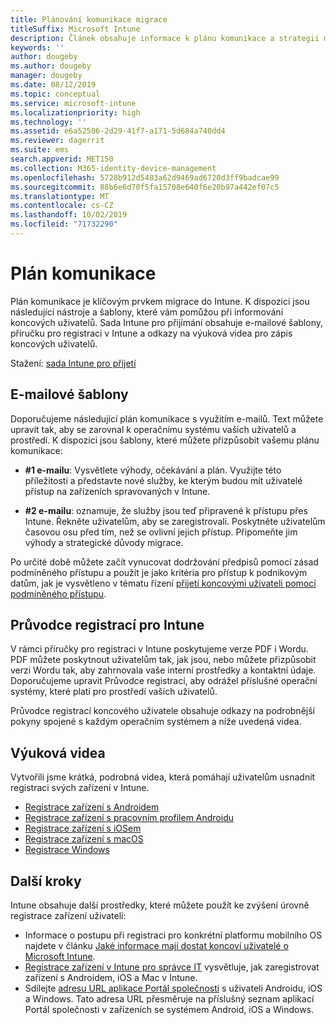 ```yaml
---
title: Plánování komunikace migrace
titleSuffix: Microsoft Intune
description: Článek obsahuje informace k plánu komunikace a strategii migrace do Microsoft Intune.
keywords: ''
author: dougeby
ms.author: dougeby
manager: dougeby
ms.date: 08/12/2019
ms.topic: conceptual
ms.service: microsoft-intune
ms.localizationpriority: high
ms.technology: ''
ms.assetid: e6a52506-2d29-41f7-a171-5d684a740dd4
ms.reviewer: dagerrit
ms.suite: ems
search.appverid: MET150
ms.collection: M365-identity-device-management
ms.openlocfilehash: 5728b912d5483a62d9469ad6720d3ff9badcae99
ms.sourcegitcommit: 88b6e6d70f5fa15708e640f6e20b97a442ef07c5
ms.translationtype: MT
ms.contentlocale: cs-CZ
ms.lasthandoff: 10/02/2019
ms.locfileid: "71732290"
---
```

# <a name="plan-communications"></a>Plán komunikace

Plán komunikace je klíčovým prvkem migrace do Intune. K dispozici jsou následující nástroje a šablony, které vám pomůžou při informování koncových uživatelů. Sada Intune pro přijímání obsahuje e-mailové šablony, příručku pro registraci v Intune a odkazy na výuková videa pro zápis koncových uživatelů.  

Stažení: [sada Intune pro přijetí](https://aka.ms/IntuneAdoptionKit)

## <a name="email-templates"></a>E-mailové šablony

Doporučujeme následující plán komunikace s využitím e-mailů. Text můžete upravit tak, aby se zarovnal k operačnímu systému vašich uživatelů a prostředí. K dispozici jsou šablony, které můžete přizpůsobit vašemu plánu komunikace:

- **#1 e-mailu**: Vysvětlete výhody, očekávání a plán. Využijte této příležitosti a představte nové služby, ke kterým budou mít uživatelé přístup na zařízeních spravovaných v Intune.

- **#2 e-mailu**: oznamuje, že služby jsou teď připravené k přístupu přes Intune. Řekněte uživatelům, aby se zaregistrovali. Poskytněte uživatelům časovou osu před tím, než se ovlivní jejich přístup. Připomeňte jim výhody a strategické důvody migrace.

Po určité době můžete začít vynucovat dodržování předpisů pomocí zásad podmíněného přístupu a použít je jako kritéria pro přístup k podnikovým datům, jak je vysvětleno v tématu řízení [přijetí koncovými uživateli pomocí podmíněného přístupu](migration-guide-drive-adoption.md).

## <a name="intune-enrollment-guide"></a>Průvodce registrací pro Intune

V rámci příručky pro registraci v Intune poskytujeme verze PDF i Wordu. PDF můžete poskytnout uživatelům tak, jak jsou, nebo můžete přizpůsobit verzi Wordu tak, aby zahrnovala vaše interní prostředky a kontaktní údaje. Doporučujeme upravit Průvodce registrací, aby odrážel příslušné operační systémy, které platí pro prostředí vašich uživatelů.

Průvodce registrací koncového uživatele obsahuje odkazy na podrobnější pokyny spojené s každým operačním systémem a níže uvedená videa.

## <a name="instructional-videos"></a>Výuková videa

Vytvořili jsme krátká, podrobná videa, která pomáhají uživatelům usnadnit registraci svých zařízení v Intune.

- [Registrace zařízení s Androidem](https://www.youtube.com/watch?v=k0Q_sGLSx6o&t=1s)
- [Registrace zařízení s pracovním profilem Androidu](https://www.youtube.com/watch?v=9Dl8HsGk4tI&t=3s)
- [Registrace zařízení s iOSem](https://www.youtube.com/watch?v=mJyv6YcHi7c)
- [Registrace zařízení s macOS](https://www.youtube.com/watch?v=Pa2pfhwq_yk)
- [Registrace Windows](https://www.youtube.com/watch?v=TKQxEckBHiE)

## <a name="next-steps"></a>Další kroky

Intune obsahuje další prostředky, které můžete použít ke zvýšení úrovně registrace zařízení uživateli:

- Informace o postupu při registraci pro konkrétní platformu mobilního OS najdete v článku [Jaké informace mají dostat koncoví uživatelé o Microsoft Intune](end-user-educate.md).
- [Registrace zařízení v Intune pro správce IT](../enrollment/device-enrollment.md) vysvětluje, jak zaregistrovat zařízení s Androidem, iOS a Mac v Intune.
- Sdílejte [adresu URL aplikace Portál společnosti](http://go.microsoft.com/fwlink/?LinkID=396941) s uživateli Androidu, iOS a Windows. Tato adresa URL přesměruje na příslušný seznam aplikací Portál společnosti v zařízeních se systémem Android, iOS a Windows.
